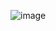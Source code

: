 ![image](https://user-images.githubusercontent.com/9653438/198443597-eefb89b4-6a59-4f08-8835-1c3a5d87b1f6.png)
